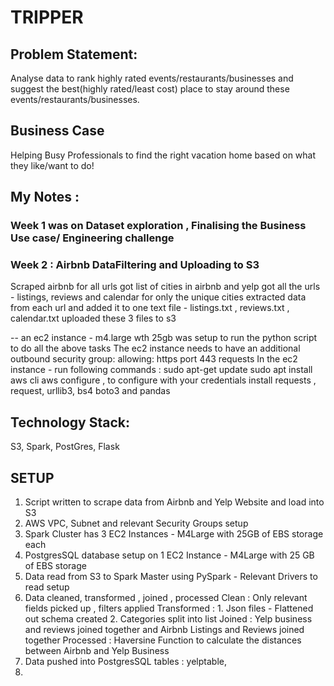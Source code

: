 # TRIPPER

## Problem Statement:
Analyse data to rank highly rated events/restaurants/businesses and suggest the best(highly rated/least cost) place to stay around these events/restaurants/businesses.

## Business Case
Helping Busy Professionals to find the right vacation home based on what they like/want to do!

## My Notes : 
### Week 1 was on Dataset exploration , Finalising the Business Use case/ Engineering challenge
### Week 2 : Airbnb DataFiltering and Uploading to S3
Scraped airbnb for all urls
got list of cities in airbnb and yelp
got all the urls - listings, reviews and calendar for only the unique cities
extracted data from each url and added it to one text file - listings.txt , reviews.txt , calendar.txt
uploaded these 3 files to s3

-- an ec2 instance - m4.large wth 25gb was setup to run the python script to do all the above tasks 
The ec2 instance needs to have an additional outbound security group: allowing: https port 443 requests
In the ec2 instance - run following commands : 
sudo apt-get update
sudo apt install aws cli
aws configure , to configure with your credentials
install requests , request, urllib3, bs4 boto3 and pandas 


## Technology Stack:
S3, Spark, PostGres, Flask




## SETUP
1. Script written to scrape data from Airbnb and Yelp Website and load into S3
2. AWS VPC, Subnet and relevant Security Groups setup
3. Spark Cluster has 3 EC2 Instances - M4Large with 25GB of EBS storage each
4. PostgresSQL database setup on 1 EC2 Instance - M4Large with 25 GB of EBS storage
5. Data read from S3 to Spark Master using PySpark - Relevant Drivers to read setup
6. Data cleaned, transformed , joined , processed
  Clean : Only relevant fields picked up , filters applied
  Transformed : 1. Json files - Flattened out schema created 2. Categories split into list
  Joined : Yelp business and reviews joined together and Airbnb Listings and Reviews joined together
  Processed : Haversine Function to calculate the distances between Airbnb and Yelp Business
7. Data pushed into  PostgresSQL tables : yelptable, 
8. 


